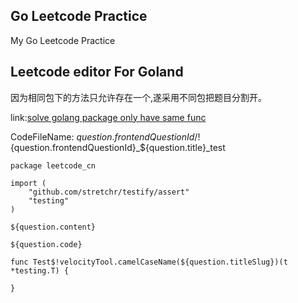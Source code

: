 ## Go Leetcode Practice

My Go Leetcode Practice

## Leetcode editor For Goland

因为相同包下的方法只允许存在一个,遂采用不同包把题目分割开。

link:[solve golang package only have same func](https://github.com/shuzijun/leetcode-editor/issues/220)

CodeFileName: ${question.frontendQuestionId}/$!{question.frontendQuestionId}_${question.title}_test

```
package leetcode_cn

import (
	"github.com/stretchr/testify/assert"
	"testing"
)

${question.content}

${question.code}

func Test$!velocityTool.camelCaseName(${question.titleSlug})(t *testing.T) {

}

```